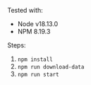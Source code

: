 Tested with:

- Node v18.13.0
- NPM 8.19.3

Steps:

1.  `npm install`
2.  `npm run download-data`
3.  `npm run start`

